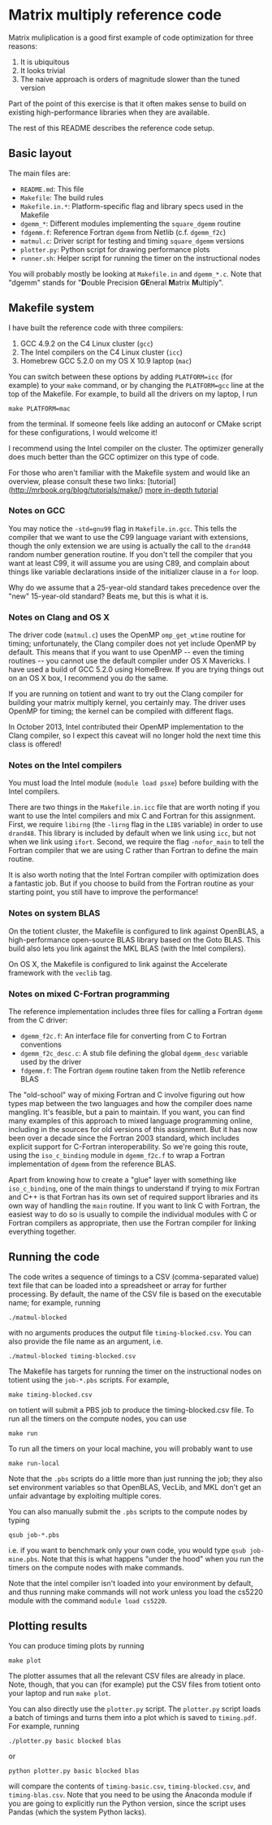 # Matrix multiply reference code

Matrix muliplication is a good first example of code optimization
for three reasons:

1.  It is ubiquitous
2.  It looks trivial
3.  The naive approach is orders of magnitude slower than the tuned version

Part of the point of this exercise is that it often makes sense to
build on existing high-performance libraries when they are available.

The rest of this README describes the reference code setup.

## Basic layout

The main files are:

* `README.md`: This file
* `Makefile`: The build rules
* `Makefile.in.*`: Platform-specific flag and library specs used in the Makefile
* `dgemm_*`: Different modules implementing the `square_dgemm` routine
* `fdgemm.f`: Reference Fortran `dgemm` from Netlib (c.f. `dgemm_f2c`)
* `matmul.c`: Driver script for testing and timing `square_dgemm` versions
* `plotter.py`: Python script for drawing performance plots
* `runner.sh`: Helper script for running the timer on the instructional nodes

You will probably mostly be looking at `Makefile.in` and `dgemm_*.c`. Note that "dgemm" stands for "**D**ouble Precision **GE**neral **M**atrix **M**ultiply".   
## Makefile system

I have built the reference code with three compilers:

1.  GCC 4.9.2 on the C4 Linux cluster (`gcc`)
2.  The Intel compilers on the C4 Linux cluster (`icc`)
3.  Homebrew GCC 5.2.0 on my OS X 10.9 laptop (`mac`)

You can switch between these options by adding `PLATFORM=icc` (for
example) to your `make` command, or by changing the `PLATFORM=gcc`
line at the top of the Makefile.  For example, to build all the
drivers on my laptop, I run

    make PLATFORM=mac

from the terminal.  If someone feels like adding an autoconf or CMake
script for these configurations, I would welcome it!

I recommend using the Intel compiler on the cluster.  The optimizer
generally does much better than the GCC optimizer on this type of code.

For those who aren't familiar with the Makefile system and would like an overview, please consult these two links: [tutorial] (http://mrbook.org/blog/tutorials/make/) [more in-depth tutorial](http://www.cs.swarthmore.edu/~newhall/unixhelp/howto_makefiles.html) 
### Notes on GCC

You may notice the `-std=gnu99` flag in `Makefile.in.gcc`.  This tells
the compiler that we want to use the C99 language variant with
extensions, though the only extension we are using is actually the
call to the `drand48` random number generation routine.  If you don't
tell the compiler that you want at least C99, it will assume you are
using C89, and complain about things like variable declarations inside
of the initializer clause in a `for` loop.

Why do we assume that a 25-year-old standard takes precedence over the
"new" 15-year-old standard?  Beats me, but this is what it is.

### Notes on Clang and OS X

The driver code (`matmul.c`) uses the OpenMP `omp_get_wtime` routine
for timing; unfortunately, the Clang compiler does not yet include
OpenMP by default.  This means that if you want to use OpenMP -- even
the timing routines -- you cannot use the default compiler under OS X
Mavericks.  I have used a build of GCC 5.2.0 using HomeBrew.  If you
are trying things out on an OS X box, I recommend you do the same.

If you are running on totient and want to try out the Clang compiler for
building your matrix multiply kernel, you certainly may.  The driver
uses OpenMP for timing; the kernel can be compiled with different flags.

In October 2013, Intel contributed their OpenMP implementation to the
Clang compiler, so I expect this caveat will no longer hold the next
time this class is offered!

### Notes on the Intel compilers

You must load the Intel module (`module load psxe`) before building
with the Intel compilers.

There are two things in the `Makefile.in.icc` file that are worth
noting if you want to use the Intel compilers and mix C and Fortran
for this assignment.  First, we require `libirng` (the `-lirng` flag
in the `LIBS` variable) in order to use `drand48`.  This library is
included by default when we link using `icc`, but not when we link
using `ifort`.  Second, we require the flag `-nofor_main` to tell the
Fortran compiler that we are using C rather than Fortran to define the
main routine.

It is also worth noting that the Intel Fortran compiler with
optimization does a fantastic job.  But if you choose to build from
the Fortran routine as your starting point, you still have to improve
the performance!

### Notes on system BLAS

On the totient cluster, the Makefile is configured to link against
OpenBLAS, a high-performance open-source BLAS library based on the Goto BLAS.
This build also lets you link against the MKL BLAS (with the Intel compilers).

On OS X, the Makefile is configured to link against the Accelerate
framework with the `veclib` tag.

### Notes on mixed C-Fortran programming

The reference implementation includes three files for calling a
Fortran `dgemm` from the C driver:

* `dgemm_f2c.f`: An interface file for converting from C to Fortran conventions
* `dgemm_f2c_desc.c`: A stub file defining the global `dgemm_desc` variable
  used by the driver
* `fdgemm.f`: The Fortran `dgemm` routine taken from the Netlib reference BLAS

The "old-school" way of mixing Fortran and C involve figuring out how
types map between the two languages and how the compiler does name
mangling.  It's feasible, but a pain to maintain.  If you want, you
can find many examples of this approach to mixed language programming
online, including in the sources for old versions of this assignment.
But it has now been over a decade since the Fortran 2003 standard,
which includes explicit support for C-Fortran interoperability.  So
we're going this route, using the `iso_c_binding` module in
`dgemm_f2c.f` to wrap a Fortran implementation of `dgemm` from the
reference BLAS.

Apart from knowing how to create a "glue" layer with something like
`iso_c_binding`, one of the main things to understand if trying to mix
Fortran and C++ is that Fortran has its own set of required support
libraries and its own way of handling the `main` routine.  If you want
to link C with Fortran, the easiest way to do so is usually to compile
the individual modules with C or Fortran compilers as appropriate, then
use the Fortran compiler for linking everything together.

## Running the code

The code writes a sequence of timings to a CSV (comma-separated value)
text file that can be loaded into a spreadsheet or array for further
processing.  By default, the name of the CSV file is based on the executable
name; for example, running

    ./matmul-blocked

with no arguments produces the output file `timing-blocked.csv`.  You can
also provide the file name as an argument, i.e.

    ./matmul-blocked timing-blocked.csv

The Makefile has targets for running the timer on the instructional nodes
on totient using the `job-*.pbs` scripts.  For example,

    make timing-blocked.csv

on totient will submit a PBS job to produce the timing-blocked.csv
file.  To run all the timers on the compute nodes, you can use

    make run

To run all the timers on your local machine, you will probably want
to use

    make run-local

Note that the `.pbs` scripts do a little more than just running the
job; they also set environment variables so that OpenBLAS, VecLib,
and MKL don't get an unfair advantage by exploiting multiple cores.

You can also manually submit the `.pbs` scripts to the compute nodes by typing 

    qsub job-*.pbs

i.e. if you want to benchmark only your own code, you would type `qsub job-mine.pbs`. Note that this is what happens "under the hood" when you run the timers on the compute nodes with make commands.  

Note that the intel compiler isn't loaded into your environment by default, and thus running make commands will not work unless you load the cs5220 module with the command `module load cs5220`.  
## Plotting results

You can produce timing plots by running

    make plot

The plotter assumes that all the relevant CSV files are already
in place.  Note, though, that you can (for example) put the CSV
files from totient onto your laptop and run `make plot`.

You can also directly use the `plotter.py` script.  The `plotter.py`
script loads a batch of timings and turns them into a plot which is
saved to `timing.pdf`.  For example, running

    ./plotter.py basic blocked blas

or

    python plotter.py basic blocked blas

will compare the contents of `timing-basic.csv`, `timing-blocked.csv`,
and `timing-blas.csv`.  Note that you need to be using the Anaconda
module if you are going to explicitly run the Python version, since the
script uses Pandas (which the system Python lacks).
